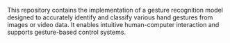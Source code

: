 

This repository contains the implementation of a gesture recognition model designed to accurately identify and classify various hand gestures from images or video data. It enables intuitive human-computer interaction and supports gesture-based control systems.

